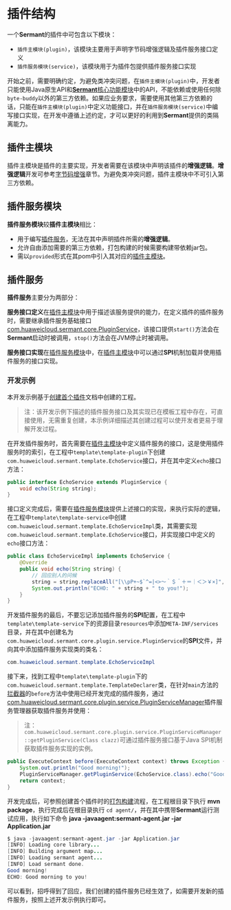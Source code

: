 # 插件结构

一个**Sermant**的插件中可包含以下模块：

- `插件主模块(plugin)`，该模块主要用于声明字节码增强逻辑及插件服务接口定义
- `插件服务模块(service)`，该模块用于为插件包提供插件服务接口实现

开始之前，需要明确约定，为避免类冲突问题，在`插件主模块(plugin)`中，开发者只能使用Java原生API和[**Sermant**核心功能模块](https://github.com/huaweicloud/Sermant/tree/develop/sermant-agentcore/sermant-agentcore-core)中的API，不能依赖或使用任何除`byte-buddy`以外的第三方依赖。如果应业务要求，需要使用其他第三方依赖的话，只能在`插件主模块(plugin)`中定义功能接口，并在`插件服务模块(service)`中编写接口实现，在开发中遵循上述约定，才可以更好的利用到**Sermant**提供的类隔离能力。

## 插件主模块

插件主模块是插件的主要实现，开发者需要在该模块中声明该插件的**增强逻辑**。**增强逻辑**开发可参考[字节码增强](bytecode-enhancement.md)章节。为避免类冲突问题，插件主模块中不可引入第三方依赖。

## 插件服务模块

**插件服务模块**较**插件主模块**相比：

- 用于编写[插件服务](#插件服务)，无法在其中声明插件所需的**增强逻辑**。
- 允许自由添加需要的第三方依赖，打包构建的时候需要构建带依赖jar包。
- 需以`provided`形式在其pom中引入其对应的[插件主模块](#插件主模块)。

## 插件服务

**插件服务**主要分为两部分：

**服务接口定义**在[插件主模块](#插件主模块)中用于描述该服务提供的能力，在定义插件的插件服务时，需要继承插件服务基础接口[com.huaweicloud.sermant.core.PluginService](https://github.com/huaweicloud/Sermant/blob/develop/sermant-agentcore/sermant-agentcore-core/src/main/java/com/huaweicloud/sermant/core/plugin/service/PluginService.java)，该接口提供`start()`方法会在**Sermant**启动时被调用，`stop()`方法会在JVM停止时被调用。

**服务接口实现**在[插件服务模块](#插件服务模块)中，在[插件主模块](#插件主模块)中可以通过**SPI**机制加载并使用插件服务的接口实现。

### 开发示例

本开发示例基于[创建首个插件](README.md)文档中创建的工程。

> 注：该开发示例下描述的插件服务接口及其实现已在模板工程中存在，可直接使用，无需重复创建，本示例详细描述其创建过程可以使开发者更易于理解开发过程。

在开发插件服务时，首先需要在[插件主模块](#插件主模块)中定义插件服务的接口，这是使用插件服务时的索引，在工程中`template\template-plugin`下创建`com.huaweicloud.sermant.template.EchoService`接口，并在其中定义`echo`接口方法：

```java
public interface EchoService extends PluginService {
    void echo(String string);
}
```

接口定义完成后，需要在[插件服务模块](#插件服务模块)提供上述接口的实现，来执行实际的逻辑，在工程中`template\template-service`中创建`com.huaweicloud.sermant.template.EchoServiceImpl`类，其需要实现`com.huaweicloud.sermant.template.EchoService`接口，并实现接口中定义的`echo`接口方法：

```java
public class EchoServiceImpl implements EchoService {
    @Override
    public void echo(String string) {
        // 回应别人的问候
        string = string.replaceAll("[\\pP+~$`^=|<>～｀＄＾＋＝｜＜＞￥×]", "");
        System.out.println("ECHO: " + string + " to you!");
    }
}
```

开发插件服务的最后，不要忘记添加插件服务的**SPI**配置，在工程中`template\template-service`下的资源目录`resources`中添加`META-INF/services`目录，并在其中创建名为`com.huaweicloud.sermant.core.plugin.service.PluginService`的**SPI**文件，并向其中添加插件服务实现类的类名：

```java
com.huaweicloud.sermant.template.EchoServiceImpl
```

接下来，找到工程中`template\template-plugin`下的`com.huaweicloud.sermant.template.TemplateDeclarer`类，在针对`main`方法的[拦截器](bytecode-enhancement.md#拦截器)的`before`方法中使用已经开发完成的插件服务，通过[com.huaweicloud.sermant.core.plugin.service.PluginServiceManager](https://github.com/huaweicloud/Sermant/blob/develop/sermant-agentcore/sermant-agentcore-core/src/main/java/com/huaweicloud/sermant/core/plugin/service/PluginServiceManager.java)插件服务管理器获取插件服务并使用：

> 注：`com.huaweicloud.sermant.core.plugin.service.PluginServiceManager::getPluginService(Class clazz)`可通过插件服务接口基于Java SPI机制获取插件服务实现的实例。

```java
public ExecuteContext before(ExecuteContext context) throws Exception {
    System.out.println("Good morning!");
    PluginServiceManager.getPluginService(EchoService.class).echo("Good morning!");
    return context;
}
```

开发完成后，可参照创建首个插件时的[打包构建](README.md#打包构建)流程，在工程根目录下执行 **mvn package**，执行完成后在根目录执行 `cd agent/`，并在其中携带**Sermant**运行测试应用，执行如下命令 **java -javaagent:sermant-agent.jar -jar Application.jar**

```java
$ java -javaagent:sermant-agent.jar -jar Application.jar
[INFO] Loading core library... 
[INFO] Building argument map... 
[INFO] Loading sermant agent... 
[INFO] Load sermant done. 
Good morning!
ECHO: Good morning to you!
```

可以看到，招呼得到了回应，我们创建的插件服务已经生效了，如需要开发新的插件服务，按照上述开发示例执行即可。
